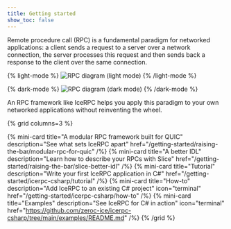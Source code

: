 ```yaml
---
title: Getting started
show_toc: false
---
```


Remote procedure call (RPC) is a fundamental paradigm for networked applications: a client sends a request to a server
over a network connection, the server processes this request and then sends back a response to the client over the same
connection.

{% light-mode %}
![RPC diagram (light mode)](diagrams/rpc-light.svg)
{% /light-mode %}

{% dark-mode %}
![RPC diagram (dark mode)](diagrams/rpc-dark.svg)
{% /dark-mode %}

An RPC framework like IceRPC helps you apply this paradigm to your own networked applications without reinventing the
wheel.

{% grid columns=3 %}

{% mini-card
   title="A modular RPC framework built for QUIC"
   description="See what sets IceRPC apart"
   href="/getting-started/raising-the-bar/modular-rpc-for-quic" /%}
{% mini-card
   title="A better IDL"
   description="Learn how to describe your RPCs with Slice"
   href="/getting-started/raising-the-bar/slice-better-idl" /%}
{% mini-card
   title="Tutorial"
   description="Write your first IceRPC application in C#"
   href="/getting-started/icerpc-csharp/tutorial" /%}
{% mini-card
   title="How-to"
   description="Add IceRPC to an existing C# project"
   icon="terminal"
   href="/getting-started/icerpc-csharp/how-to" /%}
{% mini-card
   title="Examples"
   description="See IceRPC for C# in action"
   icon="terminal"
   href="https://github.com/zeroc-ice/icerpc-csharp/tree/main/examples/README.md" /%}
{% /grid %}
